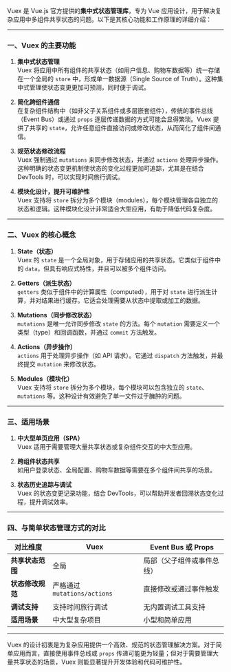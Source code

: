 Vuex 是 Vue.js 官方提供的**集中式状态管理库**，专为 Vue 应用设计，用于解决复杂应用中多组件共享状态的问题。以下是其核心功能和工作原理的详细介绍：

---

### 一、Vuex 的主要功能
1. **集中式状态管理**  
   Vuex 将应用中所有组件的共享状态（如用户信息、购物车数据等）统一存储在一个全局的 `store` 中，形成单一数据源（Single Source of Truth）。这种集中式管理使状态变更更加可预测，同时便于调试。

2. **简化跨组件通信**  
   在复杂组件结构中（如非父子关系组件或多层嵌套组件），传统的事件总线（Event Bus）或通过 `props` 逐层传递数据的方式可能会显得繁琐。Vuex 提供了共享的 `state`，允许任意组件直接访问或修改状态，从而简化了组件间通信。

3. **规范状态修改流程**  
   Vuex 强制通过 `mutations` 来同步修改状态，并通过 `actions` 处理异步操作。这种明确的状态变更机制使状态的变化过程更加可追踪，尤其是在结合 DevTools 时，可以实现时间旅行调试。

4. **模块化设计，提升可维护性**  
   Vuex 支持将 `store` 拆分为多个模块（modules），每个模块管理各自独立的状态和逻辑。这种模块化设计非常适合大型应用，有助于降低代码复杂度。

---

### 二、Vuex 的核心概念
1. **State（状态）**  
   Vuex 的 `state` 是一个全局对象，用于存储应用的共享状态。它类似于组件中的 `data`，但具有响应式特性，并且可以被多个组件访问。

2. **Getters（派生状态）**  
   `getters` 类似于组件中的计算属性（computed），用于对 `state` 进行派生计算，并对结果进行缓存。它适合处理需要从状态中提取或加工的数据。

3. **Mutations（同步修改状态）**  
   `mutations` 是唯一允许同步修改 `state` 的方法。每个 `mutation` 需要定义一个类型（type）和回调函数，并通过 `commit` 方法触发。

4. **Actions（异步操作）**  
   `actions` 用于处理异步操作（如 API 请求）。它通过 `dispatch` 方法触发，并最终提交 `mutation` 来修改状态。

5. **Modules（模块化）**  
   Vuex 支持将 `store` 拆分为多个模块，每个模块可以包含独立的 `state`、`mutations` 等。这种设计有效避免了单一文件过于臃肿的问题。

---

### 三、适用场景
1. **中大型单页应用（SPA）**  
   Vuex 适用于需要管理大量共享状态或复杂组件交互的中大型应用。

2. **跨组件状态共享**  
   如用户登录状态、全局配置、购物车数据等需要在多个组件间共享的场景。

3. **状态历史追踪与调试**  
   Vuex 的状态变更记录功能，结合 DevTools，可以帮助开发者回溯状态变化过程，提升调试效率。

---

### 四、与简单状态管理方式的对比
| **对比维度**     | **Vuex**                     | **Event Bus 或 Props**     |
| ---------------- | ---------------------------- | -------------------------- |
| **共享状态范围** | 全局                         | 局部（父子组件或事件总线） |
| **状态修改规范** | 严格通过 `mutations/actions` | 直接修改或通过事件触发     |
| **调试支持**     | 支持时间旅行调试             | 无内置调试工具支持         |
| **适用场景**     | 中大型复杂项目               | 小型和简单应用             |

---

Vuex 的设计初衷是为复杂应用提供一个高效、规范的状态管理解决方案。对于简单应用而言，直接使用事件总线或 `props` 传递可能更为轻量；但对于需要管理大量共享状态的场景，Vuex 则能显著提升开发体验和代码可维护性。